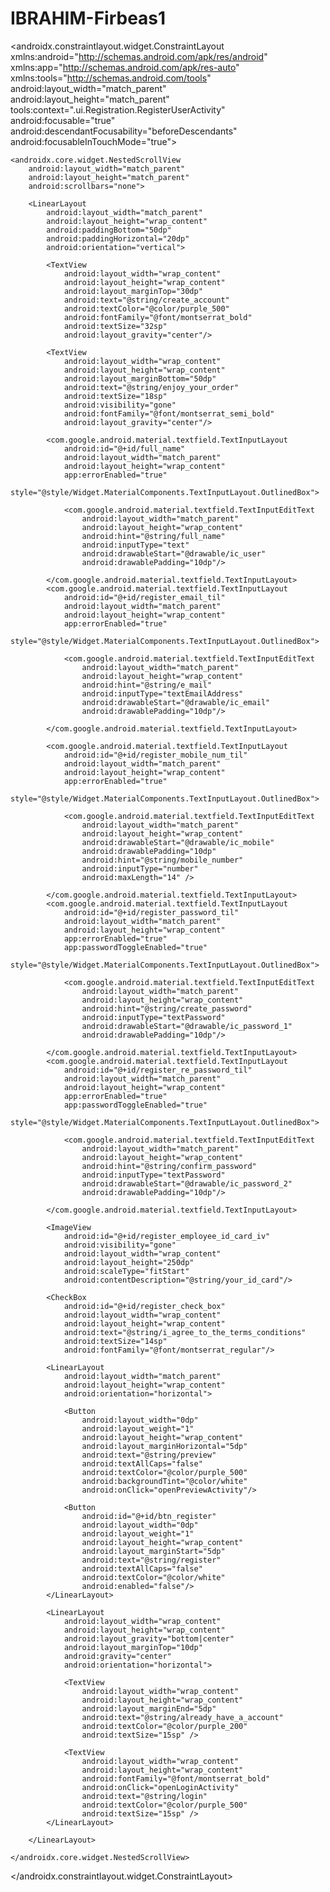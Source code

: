 # IBRAHIM-Firbeas1

<?xml version="1.0" encoding="utf-8"?>
<androidx.constraintlayout.widget.ConstraintLayout
    xmlns:android="http://schemas.android.com/apk/res/android"
    xmlns:app="http://schemas.android.com/apk/res-auto"
    xmlns:tools="http://schemas.android.com/tools"
    android:layout_width="match_parent"
    android:layout_height="match_parent"
    tools:context=".ui.Registration.RegisterUserActivity"
    android:focusable="true"
    android:descendantFocusability="beforeDescendants"
    android:focusableInTouchMode="true">


    <androidx.core.widget.NestedScrollView
        android:layout_width="match_parent"
        android:layout_height="match_parent"
        android:scrollbars="none">

        <LinearLayout
            android:layout_width="match_parent"
            android:layout_height="wrap_content"
            android:paddingBottom="50dp"
            android:paddingHorizontal="20dp"
            android:orientation="vertical">

            <TextView
                android:layout_width="wrap_content"
                android:layout_height="wrap_content"
                android:layout_marginTop="30dp"
                android:text="@string/create_account"
                android:textColor="@color/purple_500"
                android:fontFamily="@font/montserrat_bold"
                android:textSize="32sp"
                android:layout_gravity="center"/>

            <TextView
                android:layout_width="wrap_content"
                android:layout_height="wrap_content"
                android:layout_marginBottom="50dp"
                android:text="@string/enjoy_your_order"
                android:textSize="18sp"
                android:visibility="gone"
                android:fontFamily="@font/montserrat_semi_bold"
                android:layout_gravity="center"/>

            <com.google.android.material.textfield.TextInputLayout
                android:id="@+id/full_name"
                android:layout_width="match_parent"
                android:layout_height="wrap_content"
                app:errorEnabled="true"
                style="@style/Widget.MaterialComponents.TextInputLayout.OutlinedBox">

                <com.google.android.material.textfield.TextInputEditText
                    android:layout_width="match_parent"
                    android:layout_height="wrap_content"
                    android:hint="@string/full_name"
                    android:inputType="text"
                    android:drawableStart="@drawable/ic_user"
                    android:drawablePadding="10dp"/>

            </com.google.android.material.textfield.TextInputLayout>
            <com.google.android.material.textfield.TextInputLayout
                android:id="@+id/register_email_til"
                android:layout_width="match_parent"
                android:layout_height="wrap_content"
                app:errorEnabled="true"
                style="@style/Widget.MaterialComponents.TextInputLayout.OutlinedBox">

                <com.google.android.material.textfield.TextInputEditText
                    android:layout_width="match_parent"
                    android:layout_height="wrap_content"
                    android:hint="@string/e_mail"
                    android:inputType="textEmailAddress"
                    android:drawableStart="@drawable/ic_email"
                    android:drawablePadding="10dp"/>

            </com.google.android.material.textfield.TextInputLayout>

            <com.google.android.material.textfield.TextInputLayout
                android:id="@+id/register_mobile_num_til"
                android:layout_width="match_parent"
                android:layout_height="wrap_content"
                app:errorEnabled="true"
                style="@style/Widget.MaterialComponents.TextInputLayout.OutlinedBox">

                <com.google.android.material.textfield.TextInputEditText
                    android:layout_width="match_parent"
                    android:layout_height="wrap_content"
                    android:drawableStart="@drawable/ic_mobile"
                    android:drawablePadding="10dp"
                    android:hint="@string/mobile_number"
                    android:inputType="number"
                    android:maxLength="14" />

            </com.google.android.material.textfield.TextInputLayout>
            <com.google.android.material.textfield.TextInputLayout
                android:id="@+id/register_password_til"
                android:layout_width="match_parent"
                android:layout_height="wrap_content"
                app:errorEnabled="true"
                app:passwordToggleEnabled="true"
                style="@style/Widget.MaterialComponents.TextInputLayout.OutlinedBox">

                <com.google.android.material.textfield.TextInputEditText
                    android:layout_width="match_parent"
                    android:layout_height="wrap_content"
                    android:hint="@string/create_password"
                    android:inputType="textPassword"
                    android:drawableStart="@drawable/ic_password_1"
                    android:drawablePadding="10dp"/>

            </com.google.android.material.textfield.TextInputLayout>
            <com.google.android.material.textfield.TextInputLayout
                android:id="@+id/register_re_password_til"
                android:layout_width="match_parent"
                android:layout_height="wrap_content"
                app:errorEnabled="true"
                app:passwordToggleEnabled="true"
                style="@style/Widget.MaterialComponents.TextInputLayout.OutlinedBox">

                <com.google.android.material.textfield.TextInputEditText
                    android:layout_width="match_parent"
                    android:layout_height="wrap_content"
                    android:hint="@string/confirm_password"
                    android:inputType="textPassword"
                    android:drawableStart="@drawable/ic_password_2"
                    android:drawablePadding="10dp"/>

            </com.google.android.material.textfield.TextInputLayout>

            <ImageView
                android:id="@+id/register_employee_id_card_iv"
                android:visibility="gone"
                android:layout_width="wrap_content"
                android:layout_height="250dp"
                android:scaleType="fitStart"
                android:contentDescription="@string/your_id_card"/>

            <CheckBox
                android:id="@+id/register_check_box"
                android:layout_width="wrap_content"
                android:layout_height="wrap_content"
                android:text="@string/i_agree_to_the_terms_conditions"
                android:textSize="14sp"
                android:fontFamily="@font/montserrat_regular"/>

            <LinearLayout
                android:layout_width="match_parent"
                android:layout_height="wrap_content"
                android:orientation="horizontal">

                <Button
                    android:layout_width="0dp"
                    android:layout_weight="1"
                    android:layout_height="wrap_content"
                    android:layout_marginHorizontal="5dp"
                    android:text="@string/preview"
                    android:textAllCaps="false"
                    android:textColor="@color/purple_500"
                    android:backgroundTint="@color/white"
                    android:onClick="openPreviewActivity"/>

                <Button
                    android:id="@+id/btn_register"
                    android:layout_width="0dp"
                    android:layout_weight="1"
                    android:layout_height="wrap_content"
                    android:layout_marginStart="5dp"
                    android:text="@string/register"
                    android:textAllCaps="false"
                    android:textColor="@color/white"
                    android:enabled="false"/>
            </LinearLayout>

            <LinearLayout
                android:layout_width="wrap_content"
                android:layout_height="wrap_content"
                android:layout_gravity="bottom|center"
                android:layout_marginTop="10dp"
                android:gravity="center"
                android:orientation="horizontal">

                <TextView
                    android:layout_width="wrap_content"
                    android:layout_height="wrap_content"
                    android:layout_marginEnd="5dp"
                    android:text="@string/already_have_a_account"
                    android:textColor="@color/purple_200"
                    android:textSize="15sp" />

                <TextView
                    android:layout_width="wrap_content"
                    android:layout_height="wrap_content"
                    android:fontFamily="@font/montserrat_bold"
                    android:onClick="openLoginActivity"
                    android:text="@string/login"
                    android:textColor="@color/purple_500"
                    android:textSize="15sp" />
            </LinearLayout>

        </LinearLayout>

    </androidx.core.widget.NestedScrollView>

</androidx.constraintlayout.widget.ConstraintLayout>
